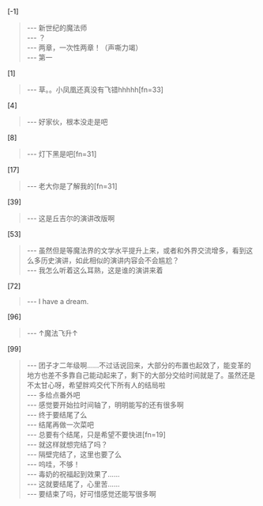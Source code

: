 
[-1] 
>--- 新世纪的魔法师<br>
>--- ？<br>
>--- 两章，一次性两章！（声嘶力竭）<br>
>--- 第一<br>

[1] 
>--- 草。。小凤凰还真没有飞错hhhhh[fn=33]<br>

[4] 
>--- 好家伙，根本没走是吧<br>

[8] 
>--- 灯下黑是吧[fn=31]<br>

[17] 
>--- 老大你是了解我的[fn=31]<br>

[39] 
>--- 这是丘吉尔的演讲改版啊<br>

[53] 
>--- 虽然但是等魔法界的文学水平提升上来，或者和外界交流增多，看到这么多历史演讲，如此相似的演讲内容会不会尴尬？<br>
>--- 我怎么听着这么耳熟，这是谁的演讲来着<br>

[72] 
>--- I have a dream.<br>

[96] 
>--- ↑魔法飞升↑<br>

[99] 
>--- 团子才二年级啊……不过话说回来，大部分的布置也起效了，能变革的地方也差不多靠自己能动起来了，剩下的大部分交给时间就是了。虽然还是不太甘心呀，希望胖鸡交代下所有人的结局啦<br>
>--- 多给点番外吧<br>
>--- 感觉要开始拉时间轴了，明明能写的还有很多啊<br>
>--- 终于要结尾了么<br>
>--- 结尾再做一次菜吧<br>
>--- 总要有个结尾，只是希望不要快进[fn=19]<br>
>--- 就这样就想完结了吗？<br>
>--- 隔壁完结了，这里也要了么<br>
>--- 呜哇，不够！<br>
>--- 毒奶的祝福起到效果了……<br>
>--- 这就要结尾了，心里苦……<br>
>--- 要结束了吗，好可惜感觉还能写很多啊<br>
